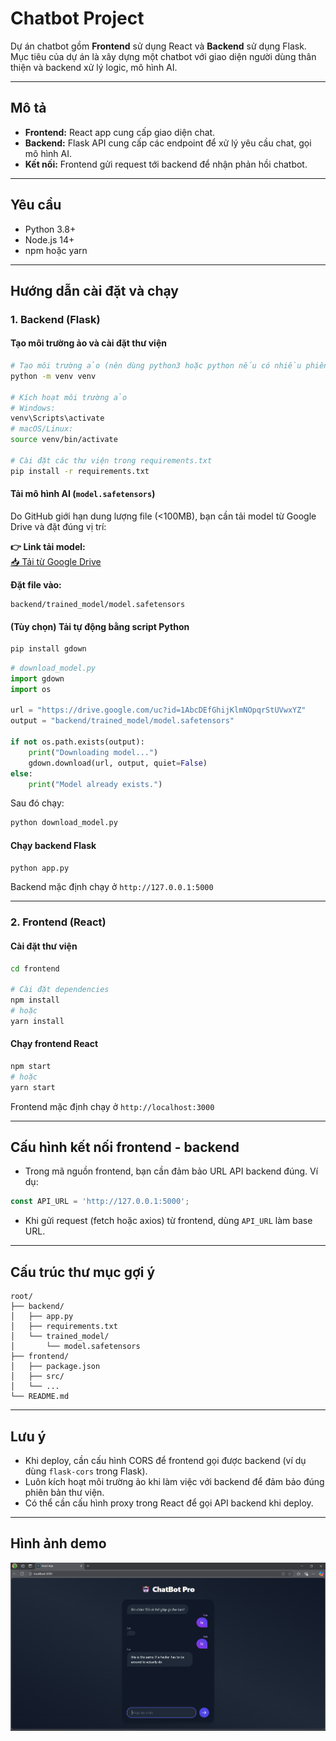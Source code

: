 
# Chatbot Project

Dự án chatbot gồm **Frontend** sử dụng React và **Backend** sử dụng Flask. Mục tiêu của dự án là xây dựng một chatbot với giao diện người dùng thân thiện và backend xử lý logic, mô hình AI.

---

## Mô tả

- **Frontend:** React app cung cấp giao diện chat.
- **Backend:** Flask API cung cấp các endpoint để xử lý yêu cầu chat, gọi mô hình AI.
- **Kết nối:** Frontend gửi request tới backend để nhận phản hồi chatbot.

---

## Yêu cầu

- Python 3.8+
- Node.js 14+
- npm hoặc yarn

---

## Hướng dẫn cài đặt và chạy

### 1. Backend (Flask)

#### Tạo môi trường ảo và cài đặt thư viện

```bash
# Tạo môi trường ảo (nên dùng python3 hoặc python nếu có nhiều phiên bản)
python -m venv venv

# Kích hoạt môi trường ảo
# Windows:
venv\Scripts\activate
# macOS/Linux:
source venv/bin/activate

# Cài đặt các thư viện trong requirements.txt
pip install -r requirements.txt
```

#### Tải mô hình AI (`model.safetensors`)

Do GitHub giới hạn dung lượng file (<100MB), bạn cần tải model từ Google Drive và đặt đúng vị trí:

**👉 Link tải model:**  
[📥 Tải từ Google Drive]([https://drive.google.com/file/d/1AbcDEfGhijKlmNOpqrStUVwxYZ/view?usp=sharing](https://drive.google.com/drive/u/0/folders/1Uz06kBuGJ3ZEl1lQPuTPv-D3erl4flu2))

**Đặt file vào:**
```
backend/trained_model/model.safetensors
```

#### (Tùy chọn) Tải tự động bằng script Python

```bash
pip install gdown
```

```python
# download_model.py
import gdown
import os

url = "https://drive.google.com/uc?id=1AbcDEfGhijKlmNOpqrStUVwxYZ"
output = "backend/trained_model/model.safetensors"

if not os.path.exists(output):
    print("Downloading model...")
    gdown.download(url, output, quiet=False)
else:
    print("Model already exists.")
```

Sau đó chạy:

```bash
python download_model.py
```

#### Chạy backend Flask

```bash
python app.py
```

Backend mặc định chạy ở `http://127.0.0.1:5000`

---

### 2. Frontend (React)

#### Cài đặt thư viện

```bash
cd frontend

# Cài đặt dependencies
npm install
# hoặc
yarn install
```

#### Chạy frontend React

```bash
npm start
# hoặc
yarn start
```

Frontend mặc định chạy ở `http://localhost:3000`

---

## Cấu hình kết nối frontend - backend

- Trong mã nguồn frontend, bạn cần đảm bảo URL API backend đúng. Ví dụ:

```js
const API_URL = 'http://127.0.0.1:5000';
```

- Khi gửi request (fetch hoặc axios) từ frontend, dùng `API_URL` làm base URL.

---

## Cấu trúc thư mục gợi ý

```
root/
├── backend/
│   ├── app.py
│   ├── requirements.txt
│   └── trained_model/
│       └── model.safetensors
├── frontend/
│   ├── package.json
│   ├── src/
│   └── ...
└── README.md
```

---

## Lưu ý

- Khi deploy, cần cấu hình CORS để frontend gọi được backend (ví dụ dùng `flask-cors` trong Flask).
- Luôn kích hoạt môi trường ảo khi làm việc với backend để đảm bảo đúng phiên bản thư viện.
- Có thể cần cấu hình proxy trong React để gọi API backend khi deploy.

---

## Hình ảnh demo
![demo](image.png)
